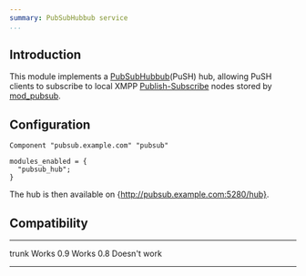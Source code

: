 ```yaml
---
summary: PubSubHubbub service
...
```


Introduction
------------

This module implements a
[PubSubHubbub](http://pubsubhubbub.googlecode.com/svn/trunk/pubsubhubbub-core-0.3.html)(PuSH)
hub, allowing PuSH clients to subscribe to local XMPP
[Publish-Subscribe](http://xmpp.org/extensions/xep-0060.html) nodes
stored by [mod\_pubsub](http://prosody.im/doc/modules/mod_pubsub).

Configuration
-------------

    Component "pubsub.example.com" "pubsub"

    modules_enabled = {
      "pubsub_hub";
    }

The hub is then available on {http://pubsub.example.com:5280/hub}.

Compatibility
-------------

  ------- --------------
  trunk   Works
  0.9     Works
  0.8     Doesn't work
  ------- --------------
